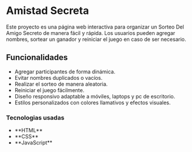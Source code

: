<h1>Amistad Secreta</h1>

<p>Este proyecto es una página web interactiva para organizar un Sorteo Del Amigo Secreto de manera fácil y rápida. Los usuarios pueden agregar nombres, sortear un ganador y reiniciar el juego en caso de ser necesario.</p>

<h2>Funcionalidades</h2>
<ul>
  <li>Agregar participantes de forma dinámica.</li>
  <li>Evitar nombres duplicados o vacíos.</li>
  <li>Realizar el sorteo de manera aleatoria.</li>
  <li>Reiniciar el juego fácilmente.</li>
  <li>Diseño responsivo adaptable a móviles, laptops y pc de escritorio.</li>
  <li>Estilos personalizados con colores llamativos y efectos visuales.</li>
</ul>

<h3>Tecnologias usadas</h3>
<ul>
  <li>**HTML**</li>
  <li>**CSS**</li>
  <li>**JavaScript**</li>
</ul>
